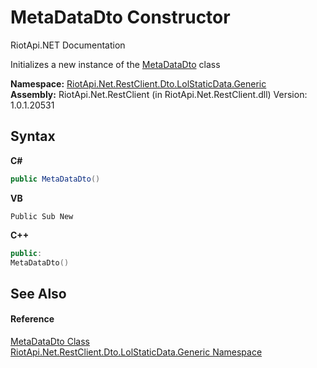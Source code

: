 # MetaDataDto Constructor 
RiotApi.NET Documentation 

Initializes a new instance of the <a href="68960a14-d26e-83b2-8902-621f15b0a408">MetaDataDto</a> class

**Namespace:**&nbsp;<a href="304beb8e-603a-7dd9-9522-85c438524038">RiotApi.Net.RestClient.Dto.LolStaticData.Generic</a><br />**Assembly:**&nbsp;RiotApi.Net.RestClient (in RiotApi.Net.RestClient.dll) Version: 1.0.1.20531

## Syntax

**C#**<br />
``` C#
public MetaDataDto()
```

**VB**<br />
``` VB
Public Sub New
```

**C++**<br />
``` C++
public:
MetaDataDto()
```


## See Also


#### Reference
<a href="68960a14-d26e-83b2-8902-621f15b0a408">MetaDataDto Class</a><br /><a href="304beb8e-603a-7dd9-9522-85c438524038">RiotApi.Net.RestClient.Dto.LolStaticData.Generic Namespace</a><br />